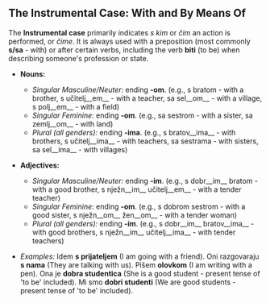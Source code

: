 ## The Instrumental Case: With and By Means Of

The __Instrumental case__ primarily indicates _s kim_ or _čim_ an action is performed, or _čime_. It is always used with a preposition (most commonly __s/sa__ - with) or after certain verbs, including the verb __biti__ (to be) when describing someone's profession or state.

*   __Nouns:__
    
    *   _Singular Masculine/Neuter:_ ending __-om__. (e.g., s bratom - with a brother, s učitelj__em__ - with a teacher, sa sel__om__ - with a village, s polj__em__ - with a field)
    *   _Singular Feminine:_ ending __-om__. (e.g., sa sestrom - with a sister, sa zemlj__om__ - with land)
    *   _Plural (all genders):_ ending __-ima__. (e.g., s bratov__ima__ - with brothers, s učitelj__ima__ - with teachers, sa sestrama - with sisters, sa sel__ima__ - with villages)
    
    
    
*   __Adjectives:__
    
    *   _Singular Masculine/Neuter:_ ending __-im__. (e.g., s dobr__im__ bratom - with a good brother, s nježn__im__ učitelj__em__ - with a tender teacher)
    *   _Singular Feminine:_ ending __-om__. (e.g., s dobrom sestrom - with a good sister, s nježn__om__ žen__om__ - with a tender woman)
    *   _Plural (all genders):_ ending __-im__. (e.g., s dobr__im__ bratov__ima__ - with good brothers, s nježn__im__ učitelj__ima__ - with tender teachers)
    
    
    
*   _Examples:_ Idem __s prijateljem__ (I am going with a friend). Oni razgovaraju __s nama__ (They are talking with us). Pišem __olovkom__ (I am writing with a pen). Ona je __dobra studentica__ (She is a good student - present tense of 'to be' included). Mi smo __dobri studenti__ (We are good students - present tense of 'to be' included).